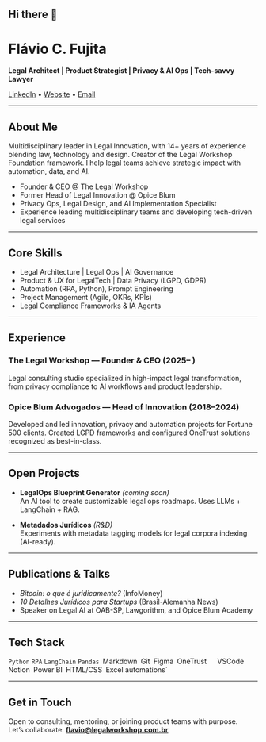 ## Hi there 👋

# Flávio C. Fujita

**Legal Architect | Product Strategist | Privacy & AI Ops | Tech-savvy Lawyer**

[LinkedIn](https://www.linkedin.com/in/flaviofujita/) • [Website](http://www.legalworkshop.com.br) • [Email](mailto:flavio@legalworkshop.com.br)

---

## About Me

Multidisciplinary leader in Legal Innovation, with 14+ years of experience blending law, technology and design. Creator of the Legal Workshop Foundation framework. I help legal teams achieve strategic impact with automation, data, and AI.

- Founder & CEO @ The Legal Workshop  
- Former Head of Legal Innovation @ Opice Blum  
- Privacy Ops, Legal Design, and AI Implementation Specialist  
- Experience leading multidisciplinary teams and developing tech-driven legal services

---

## Core Skills

- Legal Architecture | Legal Ops | AI Governance  
- Product & UX for LegalTech | Data Privacy (LGPD, GDPR)  
- Automation (RPA, Python), Prompt Engineering  
- Project Management (Agile, OKRs, KPIs)  
- Legal Compliance Frameworks & IA Agents

---

## Experience

### The Legal Workshop — Founder & CEO (2025– )
Legal consulting studio specialized in high-impact legal transformation, from privacy compliance to AI workflows and product leadership.

### Opice Blum Advogados — Head of Innovation (2018–2024)
Developed and led innovation, privacy and automation projects for Fortune 500 clients. Created LGPD frameworks and configured OneTrust solutions recognized as best-in-class.

---

## Open Projects

- **LegalOps Blueprint Generator** *(coming soon)*  
  An AI tool to create customizable legal ops roadmaps. Uses LLMs + LangChain + RAG.
  
- **Metadados Jurídicos** *(R&D)*  
  Experiments with metadata tagging models for legal corpora indexing (AI-ready).

---

## Publications & Talks

- *Bitcoin: o que é juridicamente?* (InfoMoney)  
- *10 Detalhes Jurídicos para Startups* (Brasil-Alemanha News)  
- Speaker on Legal AI at OAB-SP, Lawgorithm, and Opice Blum Academy

---

## Tech Stack

`Python` `RPA` `LangChain` `Pandas `Markdown` `Git` `Figma` `OneTrust`  
`VSCode` `Notion` `Power BI` `HTML/CSS` `Excel automations`

---

## Get in Touch

Open to consulting, mentoring, or joining product teams with purpose.  
Let’s collaborate: **flavio@legalworkshop.com.br**
